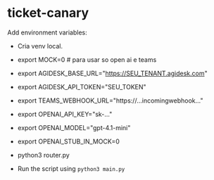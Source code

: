 # ticket-canary

Add environment variables:

- Cria venv local.
- export MOCK=0 # para usar so open ai e teams
- export AGIDESK_BASE_URL="https://SEU_TENANT.agidesk.com"
- export AGIDESK_API_TOKEN="SEU_TOKEN"
- export TEAMS_WEBHOOK_URL="https://...incomingwebhook..."
- export OPENAI_API_KEY="sk-..."
- export OPENAI_MODEL="gpt-4.1-mini"
- export OPENAI_STUB_IN_MOCK=0
- python3 router.py

- Run the script using `python3 main.py`
